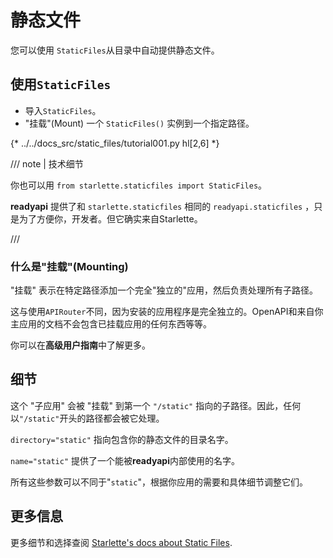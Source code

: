 # 静态文件

您可以使用 `StaticFiles`从目录中自动提供静态文件。

## 使用`StaticFiles`

* 导入`StaticFiles`。
* "挂载"(Mount) 一个 `StaticFiles()` 实例到一个指定路径。

{* ../../docs_src/static_files/tutorial001.py hl[2,6] *}

/// note | 技术细节

你也可以用 `from starlette.staticfiles import StaticFiles`。

**readyapi** 提供了和 `starlette.staticfiles` 相同的 `readyapi.staticfiles` ，只是为了方便你，开发者。但它确实来自Starlette。

///

### 什么是"挂载"(Mounting)

"挂载" 表示在特定路径添加一个完全"独立的"应用，然后负责处理所有子路径。

这与使用`APIRouter`不同，因为安装的应用程序是完全独立的。OpenAPI和来自你主应用的文档不会包含已挂载应用的任何东西等等。

你可以在**高级用户指南**中了解更多。

## 细节

这个 "子应用" 会被 "挂载" 到第一个 `"/static"` 指向的子路径。因此，任何以`"/static"`开头的路径都会被它处理。

 `directory="static"` 指向包含你的静态文件的目录名字。

`name="static"` 提供了一个能被**readyapi**内部使用的名字。

所有这些参数可以不同于"`static`"，根据你应用的需要和具体细节调整它们。

## 更多信息

更多细节和选择查阅 <a href="https://www.starlette.io/staticfiles/" class="external-link" target="_blank">Starlette's docs about Static Files</a>.
